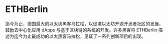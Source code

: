# 

# ETHBerlin

迄今为止，德国最大的以太坊黑客马拉松，以促进以太坊开源开发者社区的发展，鼓励去中心化应用 dApps 与基于区块链的系统的开发。许多黑客将 ETHBerlin 描述为迄今为止最成功的以太黑客马拉松，见证了一系列创新项目的出现。


